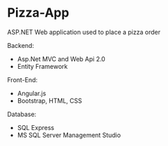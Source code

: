 # Pizza-App
ASP.NET Web application used to place a pizza order

Backend:
- Asp.Net MVC and Web Api 2.0
- Entity Framework

Front-End:
- Angular.js
- Bootstrap, HTML, CSS

Database:
- SQL Express
- MS SQL Server Management Studio

